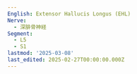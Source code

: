 ```yaml
---
English: Extensor Hallucis Longus (EHL)
Nerve:
  - 深腓骨神経
Segment:
  - L5
  - S1
lastmod: '2025-03-08'
last_edited: 2025-02-27T00:00:00.000Z
---
```



